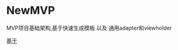 # NewMVP
  MVP项目基础架构,基于快速生成模板 以及 通用adapter和viewholder
  
 [基于](https://github.com/LiangLuDev/DevMvp"悬停显示")
